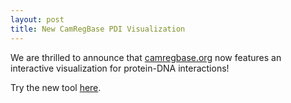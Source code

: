 ```yaml
---
layout: post
title: New CamRegBase PDI Visualization
---
```


We are thrilled to announce that [camregbase.org](https://camregbase.org/) now features an interactive visualization for protein-DNA interactions! 

Try the new tool [here](https://camregbase.org/regnet).
